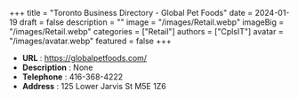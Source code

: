 +++
title = "Toronto Business Directory - Global Pet Foods"
date = 2024-01-19
draft = false
description = ""
image = "/images/Retail.webp"
imageBig = "/images/Retail.webp"
categories = ["Retail"]
authors = ["CplsIT"]
avatar = "/images/avatar.webp"
featured = false
+++


* **URL** :  https://globalpetfoods.com/
* **Description** : None
* **Telephone** : 416-368-4222
* **Address** : 125 Lower Jarvis St M5E 1Z6